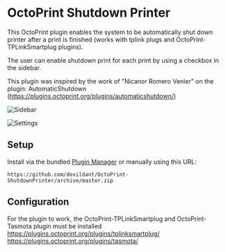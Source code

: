 # OctoPrint Shutdown Printer

This OctoPrint plugin enables the system to be automatically shut down printer after a print is finished (works with tplink plugs and OctoPrint-TPLinkSmartplug plugins).

The user can enable shutdown print for each print by using a checkbox in the sidebar.

This plugin was inspired by the work of "Nicanor Romero Venier" on the plugin: AutomaticShutdown (https://plugins.octoprint.org/plugins/automaticshutdown/)

![Sidebar](https://i.imgur.com/VAGQUA2.jpg)

![Settings](https://i.imgur.com/Cophrg6.jpg)

## Setup

Install via the bundled [Plugin Manager](https://github.com/foosel/OctoPrint/wiki/Plugin:-Plugin-Manager)
or manually using this URL:

    https://github.com/devildant/OctoPrint-ShutdownPrinter/archive/master.zip

## Configuration

For the plugin to work, the OctoPrint-TPLinkSmartplug and OctoPrint-Tasmota plugin must be installed
https://plugins.octoprint.org/plugins/tplinksmartplug/
https://plugins.octoprint.org/plugins/tasmota/
